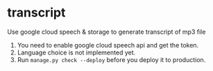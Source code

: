 # transcript
Use google cloud speech &amp; storage to generate transcript of mp3 file

1. You need to enable google cloud speech api and get the token.
2. Language choice is not implemented yet. 
3. Run `manage.py check --deploy` before you deploy it to production.
